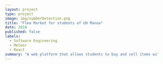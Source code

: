 ```yaml
---
layout: project
type: project
image: img/numberDetection.png
title: "Flea Market for students of UH Manoa"
date: 2024
published: false
labels:
  - Software Engineering
  - Meteor
  - React
summary: "A web platform that allows students to buy and sell items with other students at UH Manoa."
---
```


